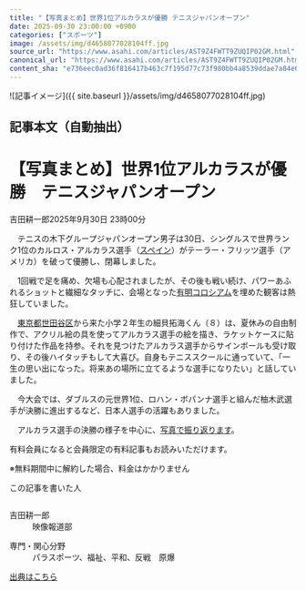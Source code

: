 ```yaml
---
title: "【写真まとめ】世界1位アルカラスが優勝 テニスジャパンオープン"
date: 2025-09-30 23:00:00 +0900
categories: ["スポーツ"]
image: /assets/img/d4658077028104ff.jpg
source_url: "https://www.asahi.com/articles/AST9Z4FWTT9ZUQIP02GM.html"
canonical_url: "https://www.asahi.com/articles/AST9Z4FWTT9ZUQIP02GM.html"
content_sha: "e736eec0ad36f816417b463c7f195d77c73f980bb4a8539ddae7a84e66a7d19e"
---
```


![記事イメージ]({{ site.baseurl }}/assets/img/d4658077028104ff.jpg)

## 記事本文（自動抽出）
<div><main role="main" id="main"><p></p><div class="y_Qv3"><h1>【写真まとめ】世界1位アルカラスが優勝　テニスジャパンオープン</h1><p class="mhPng"><span class="H8KYB">吉田耕一郎</span><span class="UDj4P"><time datetime="2025-09-30T14:00:00.000Z">2025年9月30日 23時00分</time></span></p></div><p id="gsm_above_SnsUtilityArea"></p><p x-component-name="CommentHeadline" x-component-data='{"commentCount":0,"commentators":[],"mode":"pc"}'></p><div class="nfyQp"><p>　テニスの木下グループジャパンオープン男子は30日、シングルスで世界ランク1位のカルロス・アルカラス選手（<a href="//www.asahi.com/topics/word/%E3%82%B9%E3%83%9A%E3%82%A4%E3%83%B3.html" title="スペイン のトピックスを開く" class="eWgMZ">スペイン</a>）がテーラー・フリッツ選手（アメリカ）を破って優勝し、閉幕しました。</p><p>　1回戦で足を痛め、欠場も心配されましたが、その後も戦い続け、パワーあふれるショットと繊細なタッチに、会場となった<a href="//www.asahi.com/topics/word/%E6%9C%89%E6%98%8E%E3%82%B3%E3%83%AD%E3%82%B7%E3%82%A2%E3%83%A0.html" title="有明コロシアム のトピックスを開く" class="eWgMZ">有明コロシアム</a>を埋めた観客は熱狂していました。</p><p>　<a href="//www.asahi.com/topics/word/%E4%B8%96%E7%94%B0%E8%B0%B7%E5%8C%BA.html" title="東京都世田谷区 のトピックスを開く" class="eWgMZ">東京都世田谷区</a>から来た小学２年生の細貝拓海くん（８）は、夏休みの自由制作で、アクリル絵の具を使ってアルカラス選手の絵を描き、ラケットケースに貼り付けた作品を持参。それを見つけたアルカラス選手からサインボールも受け取り、その後ハイタッチもして大喜び。自身もテニススクールに通っていて、「一生の思い出になった。将来あの場所に立てるような選手になりたい」と話していました。</p><p>　今大会では、ダブルスの元世界1位、ロハン・ボパンナ選手と組んだ柚木武選手が決勝に進出するなど、日本人選手の活躍もありました。</p><p>　アルカラス選手の決勝の様子を中心に、<a href="//www.asahi.com/topics/word/%E5%86%99%E7%9C%9F%E3%81%BE%E3%81%A8%E3%82%81.html" title="写真で振り返ります のトピックスを開く" class="eWgMZ">写真で振り返ります</a>。</p><p id="_gtm_LastLine"></p></div><p></p><div class="NbZMW"><div class="PxAm1"><p>有料会員になると会員限定の<span>有料記事もお読みいただけます。</span></p></div><p class="eQShK">※無料期間中に解約した場合、料金はかかりません</p></div><div x-component-name="WriterProfile" x-component-data='{"writerProfile":{"writerProfileList":[{"name":"吉田耕一郎","code":"2e65f82578505030b43ecf89cce4942ea88e1da7a1b36d290ca2cf7fd43d2d54","department":"映像報道部","role":"","specialtyAndInterest":"パラスポーツ、福祉、平和、反戦　原爆","isFollowed":false,"introduction":"1962年神奈川県生まれ。1987年に入社、初任地は広島。写真部（現映像報道部）記者を経て、2011年から10年間フォトアーカイブ担当を経験。60歳を前に取材記者に戻り、体力の衰えと戦いながら日々奮闘中。","iconImageUrl":"https://profile-image.kraken.asahi.com/2e65f82578505030b43ecf89cce4942ea88e1da7a1b36d290ca2cf7fd43d2d54","canSendFanLetter":false}],"isWriterFollowAvailableMember":false},"isFreeArea":true}'><div id="writerProfile" class="yT62y"><p class="FPrYd">この記事を書いた人</p><div class="jdPPS"><div class="zRkIz"><a href="/reporter-bio/2e65f82578505030b43ecf89cce4942ea88e1da7a1b36d290ca2cf7fd43d2d54?iref=article_reporter_profile" class="CES5K"></a><div class="iKuvI"><figure class="BKNFc"><img src="https://profile-image.kraken.asahi.com/2e65f82578505030b43ecf89cce4942ea88e1da7a1b36d290ca2cf7fd43d2d54" alt></figure><dl class="WptL0"><dt>吉田耕一郎</dt><dd>映像報道部</dd></dl></div><dl class="PXedm"><dt>専門・関心分野</dt><dd>パラスポーツ、福祉、平和、反戦　原爆</dd></dl></div></div></div></div><p x-component-name="ArticleCommentList" x-component-data='{"commentCount":0,"commentList":[],"shareUrlBase":"https://www.asahi.com/articles/AST9Z4FWTT9ZUQIP02GM.html","articleId":"AST9Z4FWTT9ZUQIP02GM","commentIdParam":"","equalCommentIdIndex":-1,"isAuthorized":true,"isFreePlan":false,"isPaidMember":false,"isPresent":false,"isHazard":false,"freeUrlBase":"//www.asahi.com","digitalUrlBase":"//digital.asahi.com"}'></p></main></div>

[出典はこちら](https://www.asahi.com/articles/AST9Z4FWTT9ZUQIP02GM.html)

